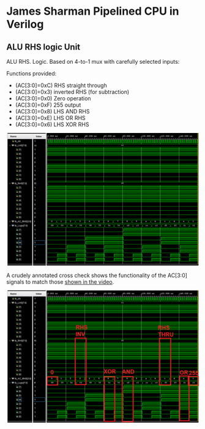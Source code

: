 # James Sharman Pipelined CPU in Verilog
## ALU RHS logic Unit
ALU RHS. Logic. Based on 4-to-1 mux with carefully selected inputs:

Functions provided:
- (AC[3:0]=0xC) RHS straight through
- (AC[3:0]=0x3) inverted RHS (for subtraction) 
- (AC[3:0]=0x0) Zero operation
- (AC[3:0]=0xF) 255 output
- (AC[3:0]=0x8) LHS AND RHS
- (AC[3:0]=0xE) LHS OR RHS
- (AC[3:0]=0x6) LHS XOR RHS

![Simulation Waveform](https://raw.githubusercontent.com/m1geo/JamesSharmanPipelinedCPU/main/Verilog/ALU/ALU_RHS/ALU_RHS_sim.png "Simulation Waveform")

A crudely annotated cross check shows the functionality of the AC[3:0] signals to match those [shown in the video](https://youtu.be/pMV_0qT0uY0?t=801).

![Simulation Waveform](https://raw.githubusercontent.com/m1geo/JamesSharmanPipelinedCPU/main/Verilog/ALU/ALU_RHS/ALU_RHS_checked_sim.png "Simulation Waveform")